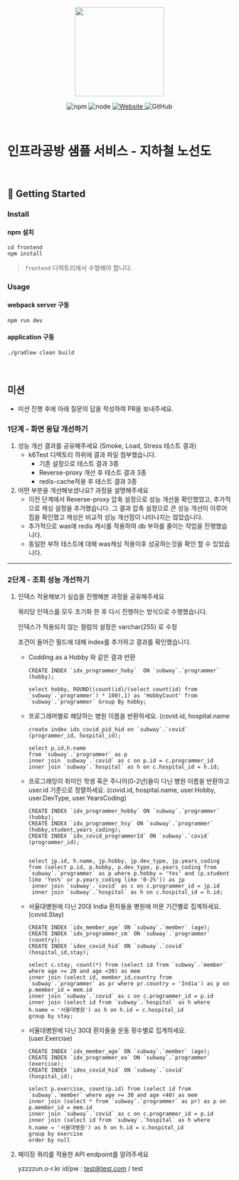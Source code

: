 <p align="center">
    <img width="200px;" src="https://raw.githubusercontent.com/woowacourse/atdd-subway-admin-frontend/master/images/main_logo.png"/>
</p>
<p align="center">
  <img alt="npm" src="https://img.shields.io/badge/npm-%3E%3D%205.5.0-blue">
  <img alt="node" src="https://img.shields.io/badge/node-%3E%3D%209.3.0-blue">
  <a href="https://edu.nextstep.camp/c/R89PYi5H" alt="nextstep atdd">
    <img alt="Website" src="https://img.shields.io/website?url=https%3A%2F%2Fedu.nextstep.camp%2Fc%2FR89PYi5H">
  </a>
  <img alt="GitHub" src="https://img.shields.io/github/license/next-step/atdd-subway-service">
</p>

<br>

# 인프라공방 샘플 서비스 - 지하철 노선도

<br>

## 🚀 Getting Started

### Install
#### npm 설치
```
cd frontend
npm install
```
> `frontend` 디렉토리에서 수행해야 합니다.

### Usage
#### webpack server 구동
```
npm run dev
```
#### application 구동
```
./gradlew clean build
```
<br>

## 미션

* 미션 진행 후에 아래 질문의 답을 작성하여 PR을 보내주세요.

### 1단계 - 화면 응답 개선하기
1. 성능 개선 결과를 공유해주세요 (Smoke, Load, Stress 테스트 결과)
   - k6Test 디렉토리 하위에 결과 파일 첨부했습니다.
     - 기존 설정으로 테스트 결과 3종
     - Reverse-proxy 개선 후 테스트 결과 3종
     - redis-cache적용 후 테스트 결과 3종
2. 어떤 부분을 개선해보셨나요? 과정을 설명해주세요
   - 이전 단계에서 Reverse-proxy 압축 설정으로 성능 개선을 확인했었고, 추가적으로 캐싱 설정을 추가했습니다. 그 결과 압축 설정으로 큰 성능 개선이 이루어짐을 확인했고 캐싱은 비교적 성능 개선점이 나타나지는 않았습니다.
   - 추가적으로 was에 redis 캐시를 적용하여 db 부하를 줄이는 작업을 진행했습니다.
   - 동일한 부하 테스트에 대해 was캐싱 적용이후 성공하는것을 확인 할 수 있었습니다.

---

### 2단계 - 조회 성능 개선하기
1. 인덱스 적용해보기 실습을 진행해본 과정을 공유해주세요

   쿼리당 인덱스를 모두 초기화 한 후 다시 진행하는 방식으로 수행했습니다.

   인덱스가 적용되지 않는 컬럼의 설정은 varchar(255) 로 수정

   조건이 들어간 필드에 대해 index를 추가하고 결과를 확인했습니다.

   - Codding as a Hobby 와 같은 결과 반환

     ```mysql
     CREATE INDEX `idx_programmer_hoby`  ON `subway`.`programmer` (hobby);
     
     select hobby, ROUND((count(id)/(select count(id) from `subway`.`programmer`) * 100),1) as 'HobbyCount' from `subway`.`programmer` Group By hobby;
     ```

   - 프로그래머별로 해당하는 병원 이름을 반환하세요. (covid.id, hospital.name

     ```mysql
     create index idx_covid_pid_hid on `subway`.`covid` (programmer_id, hospital_id);
     
     select p.id,h.name
     from `subway`.`programmer` as p
     inner join `subway`.`covid` as c on p.id = c.programmer_id
     inner join `subway`.`hospital` as h on c.hospital_id = h.id;
     ```

   - 프로그래밍이 취미인 학생 혹은 주니어(0-2년)들이 다닌 병원 이름을 반환하고 user.id 기준으로 정렬하세요. (covid.id, hospital.name, user.Hobby, user.DevType, user.YearsCoding)

     ```mysql
     CREATE INDEX `idx_programmer_hobby` ON `subway`.`programmer` (hobby);
     CREATE INDEX `idx_programmer_hsy` ON `subway`.`programmer` (hobby,student,years_coding);
     CREATE INDEX `idx_covid_programmerId` ON `subway`.`covid` (programmer_id);
     
     
     select jp.id, h.name, jp.hobby, jp.dev_type, jp.years_coding 
     from (select p.id, p.hobby, p.dev_type, p.years_coding from `subway`.`programmer` as p where p.hobby = 'Yes' and (p.student like 'Yes%' or p.years_coding like '0-2%')) as jp
      inner join `subway`.`covid` as c on c.programmer_id = jp.id
      inner join `subway`.`hospital` as h on c.hospital_id = h.id;
     ```

   - 서울대병원에 다닌 20대 India 환자들을 병원에 머문 기간별로 집계하세요. (covid.Stay)

     ```mysql
     CREATE INDEX `idx_member_age` ON `subway`.`member` (age);
     CREATE INDEX `idx_programmer_cm` ON `subway`.`programmer` (country);
     CREATE INDEX `idex_covid_hid` ON `subway`.`covid` (hospital_id,stay);
     
     select c.stay, count(*) from (select id from `subway`.`member` where age >= 20 and age <30) as mem
     inner join (select id, member_id,country from `subway`.`programmer` as pr where pr.country = 'India') as p on p.member_id = mem.id
     inner join `subway`.`covid` as c on c.programmer_id = p.id
     inner join (select id from `subway`.`hospital` as h where h.name = '서울대병원') as h on h.id = c.hospital_id
     group by stay;
     ```

   - 서울대병원에 다닌 30대 환자들을 운동 횟수별로 집계하세요. (user.Exercise)

     ```mysql
     CREATE INDEX `idx_member_age` ON `subway`.`member` (age);
     CREATE INDEX `idx_programmer_ex` ON `subway`.`programmer` (exercise);
     CREATE INDEX `idex_covid_hid` ON `subway`.`covid` (hospital_id);
      
     select p.exercise, count(p.id) from (select id from `subway`.`member` where age >= 30 and age <40) as mem
     inner join (select * from `subway`.`programmer` as pr) as p on p.member_id = mem.id
     inner join `subway`.`covid` as c on c.programmer_id = p.id
     inner join (select id from `subway`.`hospital` as h where h.name = '서울대병원') as h on h.id = c.hospital_id
     group by exercise
     order by null
     ```

2. 페이징 쿼리를 적용한 API endpoint를 알려주세요

   yzzzzun.o-r.kr
   id/pw : test@test.com / test
